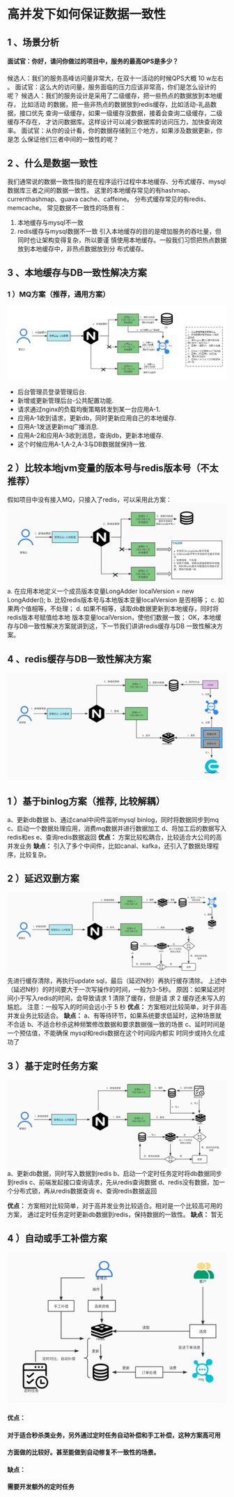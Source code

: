 # 高并发下如何保证数据一致性

## 1 、场景分析

#### 面试官：你好，请问你做过的项目中，服务的最高QPS是多少？

候选人：我们的服务高峰访问量非常大，在双十一活动的时候QPS大概 10 w左右 。
面试官：这么大的访问量，服务面临的压力应该非常高，你们是怎么设计的呢？
候选人：我们的服务设计是采用了二级缓存，把一些热点的数据放到本地缓存， 比如活动
的数据，把一些非热点的数据放到redis缓存，比如活动-礼品数据，接口优先
查询一级缓存，如果一级缓存没数据，接着会查询二级缓存，二级缓存不存在，
才访问数据库。这样设计可以减少数据库的访问压力，加快查询效率。
面试官：从你的设计看，你的数据存储到三个地方，如果涉及数据更新，你是怎
么保证他们三者中间的一致性的呢？

## 2 、什么是数据一致性

我们通常说的数据一致性指的是在程序运行过程中本地缓存、分布式缓存、mysql
数据库三者之间的数据一致性。
这里的本地缓存常见的有hashmap、currenthashmap、guava cache、caffeine。
分布式缓存常见的有redis、memcache。
常见数据不一致性的场景有：
1) 本地缓存与mysql不一致
2) redis缓存与mysql数据不一致
   引入本地缓存的目的是增加服务的吞吐量，但同时也让架构变得复杂，所以要谨
   慎使用本地缓存。一般我们习惯把热点数据放到本地缓存中，非热点数据放到分
   布式缓存。


## 3 、本地缓存与DB一致性解决方案

### 1 ）MQ方案（推荐，通用方案）
![](./img/1.png)

- 后台管理员登录管理后台.
- 新增或更新管理后台-公共配置功能.
- 请求通过nginx的负载均衡策略转发到某一台应用A-1.
- 应用A-1收到请求，更新db，同时更新应用自己的本地缓存.
- 应用A-1发送更新mq广播消息.
- 应用A-2和应用A-3收到消息，查询db，更新本地缓存.
- 这个时候应用A-1,A-2,A-3与DB数据就保持一致.

## 2 ）比较本地jvm变量的版本号与redis版本号（不太推荐）

假如项目中没有接入MQ，只接入了redis，可以采用此方案：
![](./img/2.png)
a. 在应用本地定义一个成员版本变量LongAdder localVersion = new
LongAdder();
b. 比较redis版本号与本地版本变量localVersion 是否相等；
c. 如果两个值相等，不处理；
d. 如果不相等，读取db数据更新到本地缓存，同时将redis版本号赋值给本地
版本变量localVersion，使他们数据一致；
OK，本地缓存与DB一致性解决方案就讲到这，下一节我们讲讲redis缓存与DB
一致性解决方案。


## 4 、redis缓存与DB一致性解决方案
![](./img/3.png)
## 1 ）基于binlog方案（推荐, 比较解耦）

a、更新db数据
b、通过canal中间件监听mysql binlog，同时将数据同步到mq
c、启动一个数据处理应用，消费mq数据并进行数据加工
d、将加工后的数据写入redis和es
e、查询redis数据返回
**优点：**
方案比较松耦合，比较适合大公司的高并发业务
**缺点：**
引入了多个中间件，比如canal、kafka，还引入了数据处理程序，比较复杂。


## 2 ）延迟双删方案
![](./img/4.png)
先进行缓存清除，再执行update sql，最后（延迟N秒）再执行缓存清除。
上述中（延迟N秒）的时间要大于一次写操作的时间，一般为3-5秒。
原因：如果延迟时间小于写入redis的时间，会导致请求 1 清除了缓存，但是请
求 2 缓存还未写入的尴尬。
注意：一般写入的时间会远小于 5 秒
**优点：**
方案相对比较简单，对于非高并发业务比较适合。
**缺点：**
a、有等待环节，如果系统要求低延时，这种场景就不合适
b、不适合秒杀这种频繁修改数据和要求数据强一致的场景
c、延时时间是一个预估值，不能确保 mysql和redis数据在这个时间段内都实
时同步或持久化成功了


## 3 ）基于定时任务方案
![](./img/5.png)
a、更新db数据，同时写入数据到redis
b、启动一个定时任务定时将db数据同步到redis
c、前端发起接口查询请求，先从redis查询数据
d、redis没有数据，加一个分布式锁，再从redis数据查询
e、查询redis数据返回

**优点：**
方案相对比较简单，对于高并发业务比较适合。相对是一个比较高可用的方案，
通过定时任务定时更新db数据到redis，保持数据的一致性。
**缺点：**
暂无


## 4 ）自动或手工补偿方案
![](./img/6.png)
#### 优点：

#### 对于适合秒杀类业务，另外通过定时任务自动补偿和手工补偿，这种方案高可用

#### 方面做的比较好。甚至能做到自动修复不一致性的场景。

#### 缺点：

#### 需要开发额外的定时任务


